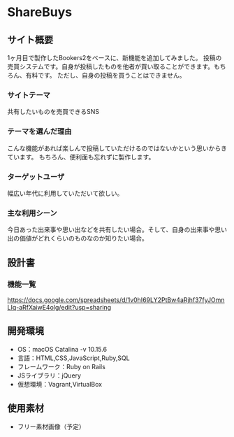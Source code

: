 # ShareBuys

## サイト概要
1ヶ月目で製作したBookers2をベースに、新機能を追加してみました。
投稿の売買システムです。自身が投稿したものを他者が買い取ることができます。もちろん、有料です。
ただし、自身の投稿を買うことはできません。

### サイトテーマ
共有したいものを売買できるSNS

### テーマを選んだ理由
こんな機能があれば楽しんで投稿していただけるのではないかという思いからきています。
もちろん、便利面も忘れずに製作します。

### ターゲットユーザ
幅広い年代に利用していただいて欲しい。

### 主な利用シーン
今日あった出来事や思い出などを共有したい場合。そして、自身の出来事や思い出の価値がどれくらいのものなのか知りたい場合。

## 設計書

### 機能一覧
https://docs.google.com/spreadsheets/d/1v0hI69LY2PtBw4aRjhf37fyJOmnLIq-aRfXaiwE4olg/edit?usp=sharing

## 開発環境
- OS：macOS Catalina -v 10.15.6
- 言語：HTML,CSS,JavaScript,Ruby,SQL
- フレームワーク：Ruby on Rails
- JSライブラリ：jQuery
- 仮想環境：Vagrant,VirtualBox

## 使用素材
- フリー素材画像（予定）
